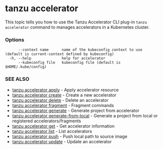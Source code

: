 # tanzu accelerator

This topic tells you how to use the Tanzu Accelerator CLI plug-in `tanzu accelerator`
command to manages accelerators in a Kubernetes cluster.

### Options

```
      --context name      name of the kubeconfig context to use (default is current-context defined by kubeconfig)
  -h, --help              help for accelerator
      --kubeconfig file   kubeconfig file (default is $HOME/.kube/config)
```

### SEE ALSO

* [tanzu accelerator apply](tanzu_accelerator_apply.md)	 - Apply accelerator resource
* [tanzu accelerator create](tanzu_accelerator_create.md)	 - Create a new accelerator
* [tanzu accelerator delete](tanzu_accelerator_delete.md)	 - Delete an accelerator
* [tanzu accelerator fragment](tanzu_accelerator_fragment.md)	 - Fragment commands
* [tanzu accelerator generate](tanzu_accelerator_generate.md)	 - Generate project from accelerator
* [tanzu accelerator generate-from-local](tanzu_accelerator_generate_from_local.hbs.md)  - Generate a project from local or registered accelerators/fragments
* [tanzu accelerator get](tanzu_accelerator_get.md)	 - Get accelerator information
* [tanzu accelerator list](tanzu_accelerator_list.md)	 - List accelerators
* [tanzu accelerator push](tanzu_accelerator_push.md)	 - Push local path to source image
* [tanzu accelerator update](tanzu_accelerator_update.md)	 - Update an accelerator

